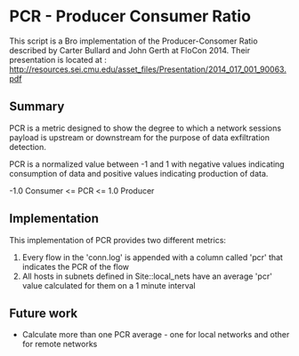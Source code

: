 PCR - Producer Consumer Ratio
=====
This script is a Bro implementation of the Producer-Consomer Ratio described by Carter Bullard and John Gerth at FloCon 2014.
Their presentation is located at : http://resources.sei.cmu.edu/asset_files/Presentation/2014_017_001_90063.pdf

Summary
---------
PCR is a metric designed to show the degree to which a network sessions payload is upstream or downstream for the purpose of data exfiltration detection.

PCR is a normalized value between -1 and 1 with negative values indicating consumption of data and positive values indicating production of data.

-1.0 Consumer <= PCR <= 1.0 Producer


Implementation
---------
This implementation of PCR provides two different metrics:

1. Every flow in the 'conn.log' is appended with a column called 'pcr' that indicates the PCR of the flow
2. All hosts in subnets defined in Site::local_nets have an average 'pcr' value calculated for them on a 1 minute interval


Future work
---------
* Calculate more than one PCR average - one for local networks and other for remote networks

